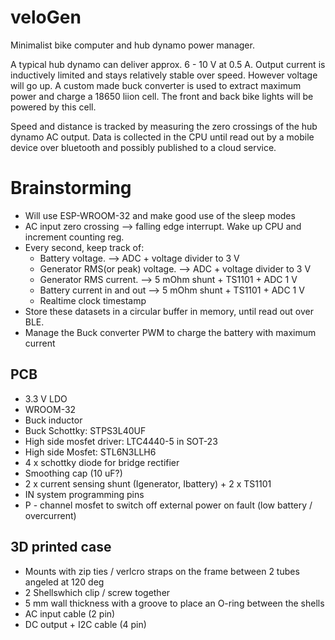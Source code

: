 # veloGen
Minimalist bike computer and hub dynamo power manager. 

A typical hub dynamo can deliver approx. 6 - 10 V at 0.5 A. Output current is inductively limited and stays relatively stable over speed. However voltage will go up. A custom made buck converter is used to extract maximum power and charge a 18650 liion cell. The front and back bike lights will be powered by this cell.

Speed and distance is tracked by measuring the zero crossings of the hub dynamo AC output. Data is collected in the CPU until read out by a mobile device over bluetooth and possibly published to a cloud service.

# Brainstorming

 * Will use ESP-WROOM-32 and make good use of the sleep modes
 * AC input zero crossing --> falling edge interrupt. Wake up CPU and increment counting reg.
 * Every second, keep track of:
   * Battery voltage. --> ADC + voltage divider to 3 V
   * Generator RMS(or peak) voltage. --> ADC + voltage divider to 3 V
   * Generator RMS current. --> 5 mOhm shunt + TS1101 + ADC 1 V
   * Battery current in and out --> 5 mOhm shunt + TS1101 + ADC 1 V
   * Realtime clock timestamp
* Store these datasets in a circular buffer in memory, until read out over BLE.
* Manage the Buck converter PWM to charge the battery with maximum current


## PCB

 * 3.3 V LDO
 * WROOM-32
 * Buck inductor
 * Buck Schottky: STPS3L40UF
 * High side mosfet driver: LTC4440-5 in SOT-23
 * High side Mosfet: STL6N3LLH6
 * 4 x schottky diode for bridge rectifier
 * Smoothing cap (10 uF?)
 * 2 x current sensing shunt (Igenerator, Ibattery) + 2 x TS1101
 * IN system programming pins
 * P - channel mosfet to switch off external power on fault (low battery / overcurrent)
 
## 3D printed case

 * Mounts with zip ties / verlcro straps on the frame between 2 tubes angeled at 120 deg
 * 2 Shellswhich clip / screw together
 * 5 mm wall thickness with a groove to place an O-ring between the shells
 * AC input cable (2 pin)
 * DC output + I2C cable (4 pin)
 
